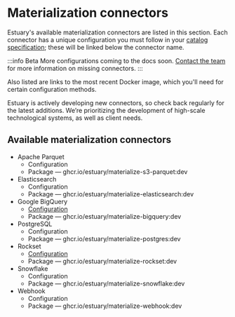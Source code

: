# Materialization connectors
Estuary's available materialization connectors are listed in this section. Each connector has a unique configuration you must follow in your [catalog specification](concepts/README.md#specifications); these will be linked below the connector name.

:::info Beta
More configurations coming to the docs soon. [Contact the team](mailto:info@estuary.dev) for more information on missing connectors.
:::

Also listed are links to the most recent Docker image, which you'll need for certain configuration methods.

Estuary is actively developing new connectors, so check back regularly for the latest additions. We’re prioritizing the development of high-scale technological systems, as well as client needs.

## Available materialization connectors
* Apache Parquet
  * Configuration
  * Package — ghcr.io/estuary/materialize-s3-parquet:dev
* Elasticsearch
  * Configuration
  * Package — ghcr.io/estuary/materialize-elasticsearch:dev
* Google BigQuery
  * [Configuration](./BigQuery.md)
  * Package — ghcr.io/estuary/materialize-bigquery:dev
* PostgreSQL
  * Configuration
  * Package — ghcr.io/estuary/materialize-postgres:dev
* Rockset
  * [Configuration](./Rockset.md)
  * Package — ghcr.io/estuary/materialize-rockset:dev
* Snowflake
  * Configuration
  * Package — ghcr.io/estuary/materialize-snowflake:dev
* Webhook
  * Configuration
  * Package — ghcr.io/estuary/materialize-webhook:dev
